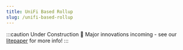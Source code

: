```yaml
---
title: UniFi Based Rollup
slug: /unifi-based-rollup
---
```

:::caution Under Construction 🚧
Major innovations incoming - see our [litepaper](https://unifi.puffer.fi/) for more info! 
:::